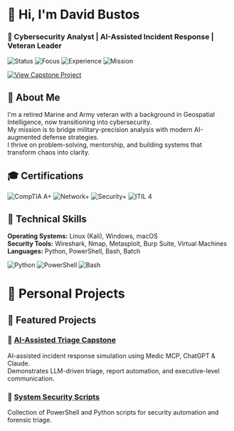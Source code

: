 # 👋 Hi, I'm David Bustos  
### 🧠 Cybersecurity Analyst | AI-Assisted Incident Response | Veteran Leader  

![Status](https://img.shields.io/badge/Status-Actively_Learning-brightgreen?style=for-the-badge)
![Focus](https://img.shields.io/badge/Focus-AI_Security_&_DFIR-blue?style=for-the-badge)
![Experience](https://img.shields.io/badge/Background-Military_&_GeoIntelligence-purple?style=for-the-badge)
![Mission](https://img.shields.io/badge/Mission-Build_Secure_AI_Systems-grey?style=for-the-badge)

[![View Capstone Project](https://img.shields.io/badge/View_AI-Assisted_Triage_Capstone-black?style=for-the-badge&logo=github)](https://github.com/ByteBusterNikon/ai-assisted-triage-capstone)


## 🧭 About Me
I'm a retired Marine and Army veteran with a background in Geospatial Intelligence, now transitioning into cybersecurity.  
My mission is to bridge military-precision analysis with modern AI-augmented defense strategies.  
I thrive on problem-solving, mentorship, and building systems that transform chaos into clarity.

## 🎓 Certifications
![CompTIA A+](https://img.shields.io/badge/CompTIA-A%2B-red?style=for-the-badge)
![Network+](https://img.shields.io/badge/CompTIA-Network%2B-blue?style=for-the-badge)
![Security+](https://img.shields.io/badge/CompTIA-Security%2B-yellow?style=for-the-badge)
![ITIL 4](https://img.shields.io/badge/ITIL-4-purple?style=for-the-badge)


## 🧰 Technical Skills
**Operating Systems:** Linux (Kali), Windows, macOS  
**Security Tools:** Wireshark, Nmap, Metasploit, Burp Suite, Virtual Machines  
**Languages:** Python, PowerShell, Bash, Batch  

![Python](https://img.shields.io/badge/Python-Intermediate-yellow?style=flat-square)
![PowerShell](https://img.shields.io/badge/PowerShell-Intermediate-blue?style=flat-square)
![Bash](https://img.shields.io/badge/Bash-Scripting-lightgrey?style=flat-square)

  
# 🚀 Personal Projects

## 🚀 Featured Projects
### 🧠 [AI-Assisted Triage Capstone](https://github.com/ByteBusterNikon/ai-assisted-triage-capstone)
AI-assisted incident response simulation using Medic MCP, ChatGPT & Claude.  
Demonstrates LLM-driven triage, report automation, and executive-level communication.

### 🧰 [System Security Scripts](https://github.com/ByteBusterNikon/SystemSecurityScripts)
Collection of PowerShell and Python scripts for security automation and forensic triage.



<!---

## 📊 GitHub Stats
![David’s GitHub Stats](https://github-readme-stats.vercel.app/api?username=ByteBusterNikon&show_icons=true&theme=dark)
![Top Languages](https://github-readme-stats.vercel.app/api/top-langs/?username=ByteBusterNikon&layout=compact&theme=dark)

--->
